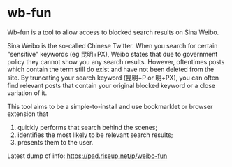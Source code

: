 wb-fun
======
Wb-fun is a tool to allow access to blocked search results on Sina Weibo.

Sina Weibo is the so-called Chinese Twitter. When you search for certain "sensitive" keywords 
(eg 昆明+PX), Weibo states that due to government policy they cannot show you any search results. 
However, oftentimes posts which contain the term still do exist and have not been deleted from the 
site. By truncating your search keyword (昆明+P or 明+PX), you can often find relevant posts that 
contain your original blocked keyword or a close variation of it.

This tool aims to be a simple-to-install and use bookmarklet or browser extension that 
1. quickly performs that search behind the scenes;
2. identifies the most likely to be relevant search results;
3. presents them to the user.

Latest dump of info: https://pad.riseup.net/p/weibo-fun
